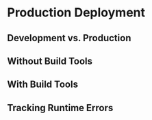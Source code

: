 # Production Deployment

## Development vs. Production

## Without Build Tools

## With Build Tools

## Tracking Runtime Errors